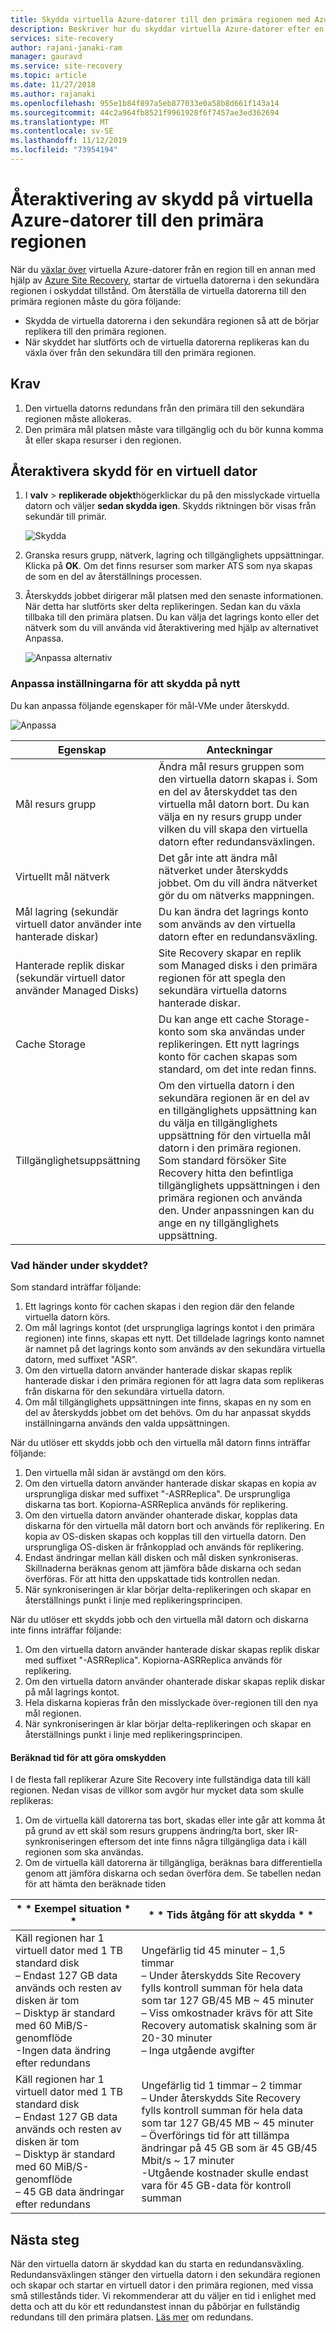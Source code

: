 ```yaml
---
title: Skydda virtuella Azure-datorer till den primära regionen med Azure Site Recovery | Microsoft Docs
description: Beskriver hur du skyddar virtuella Azure-datorer efter en redundansväxling, den sekundära till den primära regionen med hjälp av Azure Site Recovery.
services: site-recovery
author: rajani-janaki-ram
manager: gauravd
ms.service: site-recovery
ms.topic: article
ms.date: 11/27/2018
ms.author: rajanaki
ms.openlocfilehash: 955e1b84f897a5eb877033e0a58b8d661f143a14
ms.sourcegitcommit: 44c2a964fb8521f9961928f6f7457ae3ed362694
ms.translationtype: MT
ms.contentlocale: sv-SE
ms.lasthandoff: 11/12/2019
ms.locfileid: "73954194"
---
```

# <a name="reprotect-failed-over-azure-vms-to-the-primary-region"></a>Återaktivering av skydd på virtuella Azure-datorer till den primära regionen


När du [växlar över](site-recovery-failover.md) virtuella Azure-datorer från en region till en annan med hjälp av [Azure Site Recovery](site-recovery-overview.md), startar de virtuella datorerna i den sekundära regionen i oskyddat tillstånd. Om återställa de virtuella datorerna till den primära regionen måste du göra följande:

- Skydda de virtuella datorerna i den sekundära regionen så att de börjar replikera till den primära regionen.
- När skyddet har slutförts och de virtuella datorerna replikeras kan du växla över från den sekundära till den primära regionen.

## <a name="prerequisites"></a>Krav
1. Den virtuella datorns redundans från den primära till den sekundära regionen måste allokeras.
2. Den primära mål platsen måste vara tillgänglig och du bör kunna komma åt eller skapa resurser i den regionen.

## <a name="reprotect-a-vm"></a>Återaktivera skydd för en virtuell dator

1. I **valv** > **replikerade objekt**högerklickar du på den misslyckade virtuella datorn och väljer **sedan skydda igen**. Skydds riktningen bör visas från sekundär till primär.

   ![Skydda](./media/site-recovery-how-to-reprotect-azure-to-azure/reprotect.png)

2. Granska resurs grupp, nätverk, lagring och tillgänglighets uppsättningar. Klicka på **OK**. Om det finns resurser som marker ATS som nya skapas de som en del av återställnings processen.
3. Återskydds jobbet dirigerar mål platsen med den senaste informationen. När detta har slutförts sker delta replikeringen. Sedan kan du växla tillbaka till den primära platsen. Du kan välja det lagrings konto eller det nätverk som du vill använda vid återaktivering med hjälp av alternativet Anpassa.

   ![Anpassa alternativ](./media/site-recovery-how-to-reprotect-azure-to-azure/customize.png)

### <a name="customize-reprotect-settings"></a>Anpassa inställningarna för att skydda på nytt

Du kan anpassa följande egenskaper för mål-VMe under återskydd.

![Anpassa](./media/site-recovery-how-to-reprotect-azure-to-azure/customizeblade.png)

|Egenskap |Anteckningar  |
|---------|---------|
|Mål resurs grupp     | Ändra mål resurs gruppen som den virtuella datorn skapas i. Som en del av återskyddet tas den virtuella mål datorn bort. Du kan välja en ny resurs grupp under vilken du vill skapa den virtuella datorn efter redundansväxlingen.        |
|Virtuellt mål nätverk     | Det går inte att ändra mål nätverket under återskydds jobbet. Om du vill ändra nätverket gör du om nätverks mappningen.         |
|Mål lagring (sekundär virtuell dator använder inte hanterade diskar)     | Du kan ändra det lagrings konto som används av den virtuella datorn efter en redundansväxling.         |
|Hanterade replik diskar (sekundär virtuell dator använder Managed Disks)    | Site Recovery skapar en replik som Managed disks i den primära regionen för att spegla den sekundära virtuella datorns hanterade diskar.         |
|Cache Storage     | Du kan ange ett cache Storage-konto som ska användas under replikeringen. Ett nytt lagrings konto för cachen skapas som standard, om det inte redan finns.         |
|Tillgänglighetsuppsättning     |Om den virtuella datorn i den sekundära regionen är en del av en tillgänglighets uppsättning kan du välja en tillgänglighets uppsättning för den virtuella mål datorn i den primära regionen. Som standard försöker Site Recovery hitta den befintliga tillgänglighets uppsättningen i den primära regionen och använda den. Under anpassningen kan du ange en ny tillgänglighets uppsättning.         |


### <a name="what-happens-during-reprotection"></a>Vad händer under skyddet?

Som standard inträffar följande:

1. Ett lagrings konto för cachen skapas i den region där den felande virtuella datorn körs.
2. Om mål lagrings kontot (det ursprungliga lagrings kontot i den primära regionen) inte finns, skapas ett nytt. Det tilldelade lagrings konto namnet är namnet på det lagrings konto som används av den sekundära virtuella datorn, med suffixet "ASR".
3. Om den virtuella datorn använder hanterade diskar skapas replik hanterade diskar i den primära regionen för att lagra data som replikeras från diskarna för den sekundära virtuella datorn.
4. Om mål tillgänglighets uppsättningen inte finns, skapas en ny som en del av återskydds jobbet om det behövs. Om du har anpassat skydds inställningarna används den valda uppsättningen.

När du utlöser ett skydds jobb och den virtuella mål datorn finns inträffar följande:

1. Den virtuella mål sidan är avstängd om den körs.
2. Om den virtuella datorn använder hanterade diskar skapas en kopia av ursprungliga diskar med suffixet "-ASRReplica". De ursprungliga diskarna tas bort. Kopiorna-ASRReplica används för replikering.
3. Om den virtuella datorn använder ohanterade diskar, kopplas data diskarna för den virtuella mål datorn bort och används för replikering. En kopia av OS-disken skapas och kopplas till den virtuella datorn. Den ursprungliga OS-disken är frånkopplad och används för replikering.
4. Endast ändringar mellan käll disken och mål disken synkroniseras. Skillnaderna beräknas genom att jämföra både diskarna och sedan överföras. För att hitta den uppskattade tids kontrollen nedan.
5. När synkroniseringen är klar börjar delta-replikeringen och skapar en återställnings punkt i linje med replikeringsprincipen.

När du utlöser ett skydds jobb och den virtuella mål datorn och diskarna inte finns inträffar följande:
1. Om den virtuella datorn använder hanterade diskar skapas replik diskar med suffixet "-ASRReplica". Kopiorna-ASRReplica används för replikering.
2. Om den virtuella datorn använder ohanterade diskar skapas replik diskar på mål lagrings kontot.
3. Hela diskarna kopieras från den misslyckade över-regionen till den nya mål regionen.
4. När synkroniseringen är klar börjar delta-replikeringen och skapar en återställnings punkt i linje med replikeringsprincipen.

#### <a name="estimated-time--to-do-the-reprotection"></a>Beräknad tid för att göra omskydden 

I de flesta fall replikerar Azure Site Recovery inte fullständiga data till käll regionen. Nedan visas de villkor som avgör hur mycket data som skulle replikeras:

1.  Om de virtuella käll datorerna tas bort, skadas eller inte går att komma åt på grund av ett skäl som resurs gruppens ändring/ta bort, sker IR-synkroniseringen eftersom det inte finns några tillgängliga data i käll regionen som ska användas.
2.  Om de virtuella käll datorerna är tillgängliga, beräknas bara differentiella genom att jämföra diskarna och sedan överföra dem. Se tabellen nedan för att hämta den beräknade tiden 

|\* * Exempel situation * * | \* * Tids åtgång för att skydda * * |
|--- | --- |
|Käll regionen har 1 virtuell dator med 1 TB standard disk<br/>– Endast 127 GB data används och resten av disken är tom<br/>– Disktyp är standard med 60 MiB/S-genomflöde<br/>-Ingen data ändring efter redundans| Ungefärlig tid 45 minuter – 1,5 timmar<br/> – Under återskydds Site Recovery fylls kontroll summan för hela data som tar 127 GB/45 MB ~ 45 minuter<br/>– Viss omkostnader krävs för att Site Recovery automatisk skalning som är 20-30 minuter<br/>– Inga utgående avgifter |
|Käll regionen har 1 virtuell dator med 1 TB standard disk<br/>– Endast 127 GB data används och resten av disken är tom<br/>– Disktyp är standard med 60 MiB/S-genomflöde<br/>– 45 GB data ändringar efter redundans| Ungefärlig tid 1 timmar – 2 timmar<br/>– Under återskydds Site Recovery fylls kontroll summan för hela data som tar 127 GB/45 MB ~ 45 minuter<br/>– Överförings tid för att tillämpa ändringar på 45 GB som är 45 GB/45 Mbit/s ~ 17 minuter<br/>-Utgående kostnader skulle endast vara för 45 GB-data för kontroll summan|
 



## <a name="next-steps"></a>Nästa steg

När den virtuella datorn är skyddad kan du starta en redundansväxling. Redundansväxlingen stänger den virtuella datorn i den sekundära regionen och skapar och startar en virtuell dator i den primära regionen, med vissa små stillestånds tider. Vi rekommenderar att du väljer en tid i enlighet med detta och att du kör ett redundanstest innan du påbörjar en fullständig redundans till den primära platsen. [Läs mer](site-recovery-failover.md) om redundans.
